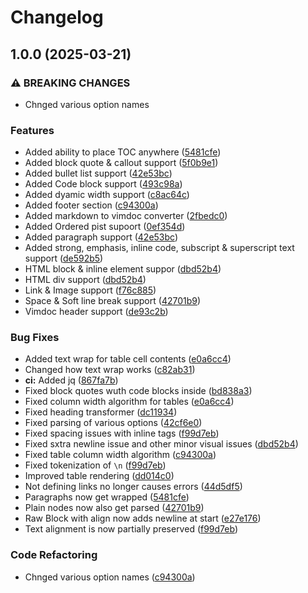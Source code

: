 # Changelog

## 1.0.0 (2025-03-21)


### ⚠ BREAKING CHANGES

* Chnged various option names

### Features

* Added ability to place TOC anywhere ([5481cfe](https://github.com/OXY2DEV/markdoc/commit/5481cfeaa57edfab1b7111eeece23f18f290681a))
* Added block quote & callout support ([5f0b9e1](https://github.com/OXY2DEV/markdoc/commit/5f0b9e1cf755a625c2a808640c7608f33cc8a49a))
* Added bullet list support ([42e53bc](https://github.com/OXY2DEV/markdoc/commit/42e53bc20437447d193fe5128f44321daa50e662))
* Added Code block support ([493c98a](https://github.com/OXY2DEV/markdoc/commit/493c98a7f69a0724e606b7654a8e0df003702a11))
* Added dyamic width support ([c8ac64c](https://github.com/OXY2DEV/markdoc/commit/c8ac64c8863bc6caa1329a1ca186c48537995990))
* Added footer section ([c94300a](https://github.com/OXY2DEV/markdoc/commit/c94300a6d9b19504656096a16a08c0b50c2f6bc0))
* Added markdown to vimdoc converter ([2fbedc0](https://github.com/OXY2DEV/markdoc/commit/2fbedc0a8af0176bfc26596bf17e69b18924597a))
* Added Ordered pist supoort ([0ef354d](https://github.com/OXY2DEV/markdoc/commit/0ef354d99de56abaf7ee82e51a94735577bad741))
* Added paragraph support ([42e53bc](https://github.com/OXY2DEV/markdoc/commit/42e53bc20437447d193fe5128f44321daa50e662))
* Added strong, emphasis, inline code, subscript & superscript text support ([de592b5](https://github.com/OXY2DEV/markdoc/commit/de592b5eade0897c7b597f9071a9848f1a1498f8))
* HTML block & inline element suppor ([dbd52b4](https://github.com/OXY2DEV/markdoc/commit/dbd52b4ad286c0fbd5a34ccee3c885758b498b95))
* HTML div support ([dbd52b4](https://github.com/OXY2DEV/markdoc/commit/dbd52b4ad286c0fbd5a34ccee3c885758b498b95))
* Link & Image support ([f76c885](https://github.com/OXY2DEV/markdoc/commit/f76c885bbe75470293d4c1a4d413414e175eae9b))
* Space & Soft line break support ([42701b9](https://github.com/OXY2DEV/markdoc/commit/42701b965245aea1f7903bda265ddcf3663f2b73))
* Vimdoc header support ([de93c2b](https://github.com/OXY2DEV/markdoc/commit/de93c2b5069c044e42cfc0bff860dd419cec96a2))


### Bug Fixes

* Added text wrap for table cell contents ([e0a6cc4](https://github.com/OXY2DEV/markdoc/commit/e0a6cc4e2fe7512f545f4a9da4c98dce72d5e260))
* Changed how text wrap works ([c82ab31](https://github.com/OXY2DEV/markdoc/commit/c82ab3163498f0b62454a5a2e038d4c0013c79bd))
* **ci:** Added jq ([867fa7b](https://github.com/OXY2DEV/markdoc/commit/867fa7bda854e8db00edfb87eef46e4baf359f2e))
* Fixed block quotes wuth code blocks inside ([bd838a3](https://github.com/OXY2DEV/markdoc/commit/bd838a3e142a8aaec4b27fe5381a3c65070ed066))
* Fixed column width algorithm for tables ([e0a6cc4](https://github.com/OXY2DEV/markdoc/commit/e0a6cc4e2fe7512f545f4a9da4c98dce72d5e260))
* Fixed heading transformer ([dc11934](https://github.com/OXY2DEV/markdoc/commit/dc1193454c90e1ae9269c5a6c829bbf2f5d0585b))
* Fixed parsing of various options ([42cf6e0](https://github.com/OXY2DEV/markdoc/commit/42cf6e0533b043da77c53be82b920a15728c6e16))
* Fixed spacing issues with inline tags ([f99d7eb](https://github.com/OXY2DEV/markdoc/commit/f99d7eb8d7634863cf3c0614d49f8cb2aa87c2c8))
* Fixed sxtra newline issue and other minor visual issues ([dbd52b4](https://github.com/OXY2DEV/markdoc/commit/dbd52b4ad286c0fbd5a34ccee3c885758b498b95))
* Fixed table column width algorithm ([c94300a](https://github.com/OXY2DEV/markdoc/commit/c94300a6d9b19504656096a16a08c0b50c2f6bc0))
* Fixed tokenization of `\n` ([f99d7eb](https://github.com/OXY2DEV/markdoc/commit/f99d7eb8d7634863cf3c0614d49f8cb2aa87c2c8))
* Improved table rendering ([dd014c0](https://github.com/OXY2DEV/markdoc/commit/dd014c0936e0815f2c6ffc4bf00ee65e6fe95388))
* Not defining links no longer causes errors ([44d5df5](https://github.com/OXY2DEV/markdoc/commit/44d5df509b4e55fd8819c98dddb9e3a3a531c78f))
* Paragraphs now get wrapped ([5481cfe](https://github.com/OXY2DEV/markdoc/commit/5481cfeaa57edfab1b7111eeece23f18f290681a))
* Plain nodes now also get parsed ([42701b9](https://github.com/OXY2DEV/markdoc/commit/42701b965245aea1f7903bda265ddcf3663f2b73))
* Raw Block with align now adds newline at start ([e27e176](https://github.com/OXY2DEV/markdoc/commit/e27e176e613aa7d7452bf91e6789dd15df4b5b10))
* Text alignment is now partially preserved ([f99d7eb](https://github.com/OXY2DEV/markdoc/commit/f99d7eb8d7634863cf3c0614d49f8cb2aa87c2c8))


### Code Refactoring

* Chnged various option names ([c94300a](https://github.com/OXY2DEV/markdoc/commit/c94300a6d9b19504656096a16a08c0b50c2f6bc0))
